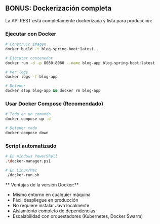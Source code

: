 ## **BONUS: Dockerización completa**

La API REST está completamente dockerizada y lista para producción:

### Ejecutar con Docker

```bash
# Construir imagen
docker build -t blog-spring-boot:latest .

# Ejecutar contenedor
docker run -d -p 8080:8080 --name blog-app blog-spring-boot:latest

# Ver logs
docker logs -f blog-app

# Detener
docker stop blog-app && docker rm blog-app
```

### Usar Docker Compose (Recomendado)

```bash
# Todo en un comando
docker-compose up -d

# Detener todo
docker-compose down
```

### Script automatizado

```bash
# En Windows PowerShell
.\docker-manager.ps1

# En Linux/Mac
./docker-run.sh
```

** Ventajas de la versión Docker:**

- Mismo entorno en cualquier máquina
- Fácil despliegue en producción
- No requiere instalar Java localmente
- Aislamiento completo de dependencias
- Escalabilidad con orquestadores (Kubernetes, Docker Swarm)

